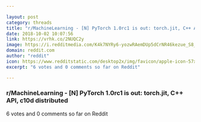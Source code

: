 ```yaml
---

layout: post
category: threads
title: "r/MachineLearning - [N] PyTorch 1.0rc1 is out: torch.jit, C++ API, c10d distributed"
date: 2018-10-02 10:07:56
link: https://vrhk.co/2NUQC2y
image: https://i.redditmedia.com/K4k7NYRy6-yozwRAemDUp5dCrNR46kezue_S8_a32ko.jpg?s=95c9b6cc8fbad9a48f50d5274d7849ad
domain: reddit.com
author: "reddit"
icon: https://www.redditstatic.com/desktop2x/img/favicon/apple-icon-57x57.png
excerpt: "6 votes and 0 comments so far on Reddit"

---
```


### r/MachineLearning - [N] PyTorch 1.0rc1 is out: torch.jit, C++ API, c10d distributed

6 votes and 0 comments so far on Reddit